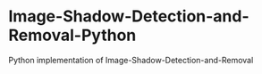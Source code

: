 # Image-Shadow-Detection-and-Removal-Python
Python implementation of Image-Shadow-Detection-and-Removal
